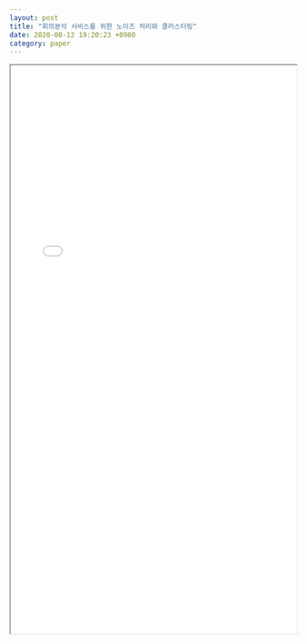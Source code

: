 ```yaml
---
layout: post
title: "회의분석 서비스를 위한 노이즈 처리와 클러스터링"
date: 2020-08-12 19:20:23 +0900
category: paper
---
```


<iframe style="width:100%;height:1000px;" src="/img/paper/회의분석_서비스를_위한_노이즈_처리와_클러스터링/조수현-회의분석_서비스를_위한_노이즈_처리와_클러스터링.pdf"> </iframe>